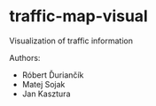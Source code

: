 # traffic-map-visual
Visualization of traffic information

Authors:  

- Róbert Ďuriančík  
- Matej Sojak  
- Jan Kasztura  

